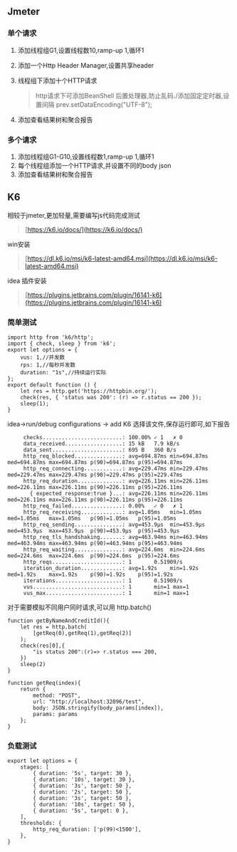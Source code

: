 ## Jmeter

### 单个请求

1. 添加线程组G1,设置线程数10,ramp-up 1,循环1
2. 添加一个Http Header Manager,设置共享header
3. 线程组下添加十个HTTP请求

   > http请求下可添加BeanShell 后置处理器,防止乱码./添加固定定时器,设置间隔
   prev.setDataEncoding("UTF-8");

4. 添加查看结果树和聚合报告

### 多个请求

1. 添加线程组G1-G10,设置线程数1,ramp-up 1,循环1
2. 每个线程组添加一个HTTP请求,并设置不同的body json
3. 添加查看结果树和聚合报告

## K6

相较于jmeter,更加轻量,需要编写js代码完成测试

> [https://k6.io/docs/](https://k6.io/docs/)


win安装

> [https://dl.k6.io/msi/k6-latest-amd64.msi](https://dl.k6.io/msi/k6-latest-amd64.msi)


idea 插件安装

> [https://plugins.jetbrains.com/plugin/16141-k6](https://plugins.jetbrains.com/plugin/16141-k6)

### 简单测试

```
import http from 'k6/http';
import { check, sleep } from 'k6';
export let options = {
    vus: 1,//并发数
    rps: 1,//每秒并发数
    duration: "1s",//持续运行实际
};
export default function () {
    let res = http.get('https://httpbin.org/');
    check(res, { 'status was 200': (r) => r.status == 200 });
    sleep(1);
}
```

idea->run/debug configurations -> add K6
选择该文件,保存运行即可,如下报告

```
     checks.........................: 100.00% ✓ 1   ✗ 0
     data_received..................: 15 kB   7.9 kB/s
     data_sent......................: 695 B   360 B/s
     http_req_blocked...............: avg=694.87ms min=694.87ms med=694.87ms max=694.87ms p(90)=694.87ms p(95)=694.87ms
     http_req_connecting............: avg=229.47ms min=229.47ms med=229.47ms max=229.47ms p(90)=229.47ms p(95)=229.47ms
     http_req_duration..............: avg=226.11ms min=226.11ms med=226.11ms max=226.11ms p(90)=226.11ms p(95)=226.11ms
       { expected_response:true }...: avg=226.11ms min=226.11ms med=226.11ms max=226.11ms p(90)=226.11ms p(95)=226.11ms
     http_req_failed................: 0.00%   ✓ 0   ✗ 1
     http_req_receiving.............: avg=1.05ms   min=1.05ms   med=1.05ms   max=1.05ms   p(90)=1.05ms   p(95)=1.05ms
     http_req_sending...............: avg=453.9µs  min=453.9µs  med=453.9µs  max=453.9µs  p(90)=453.9µs  p(95)=453.9µs
     http_req_tls_handshaking.......: avg=463.94ms min=463.94ms med=463.94ms max=463.94ms p(90)=463.94ms p(95)=463.94ms
     http_req_waiting...............: avg=224.6ms  min=224.6ms  med=224.6ms  max=224.6ms  p(90)=224.6ms  p(95)=224.6ms
     http_reqs......................: 1       0.51909/s
     iteration_duration.............: avg=1.92s    min=1.92s    med=1.92s    max=1.92s    p(90)=1.92s    p(95)=1.92s
     iterations.....................: 1       0.51909/s
     vus............................: 1       min=1 max=1
     vus_max........................: 1       min=1 max=1
```

对于需要模拟不同用户同时请求,可以用 http.batch()

```
function getByNameAndCreditId(){
    let res = http.batch(
        [getReq(0),getReq(1),getReq(2)]
    );
    check(res[0],{
        "is status 200":(r)=> r.status === 200,
    })
    sleep(2)
}

function getReq(index){
    return {
        method: "POST",
        url: "http://localhost:32096/test",
        body: JSON.stringify(body_params[index]),
        params: params
    };
}
```

### 负载测试

```
export let options = {
    stages: [
        { duration: '5s', target: 30 },
        { duration: '10s', target: 30 },
        { duration: '3s', target: 50 },
        { duration: '2s', target: 50 },
        { duration: '3s', target: 50 },
        { duration: '10s', target: 50 },
        { duration: '5s', target: 0 },
    ],
    thresholds: {
        http_req_duration: ['p(99)<1500'],
    },
}
```
